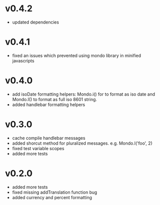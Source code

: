 v0.4.2
======
- updated dependencies

v0.4.1
======
- fixed an issues which prevented using mondo library in minified javascripts 

v0.4.0
======
- add isoDate formatting helpers: Mondo.i() for to format as iso date and Mondo.I() to format as full iso 8601 string.
- added handlebar formatting helpers

v0.3.0
======
- cache compile handlebar messages
- added shorcut method for pluralized messages. e.g. Mondo.l('foo', 2)
- fixed test variable scopes
- added more tests

v0.2.0
======
- added more tests
- fixed missing addTranslation function bug
- added currency and percent formatting